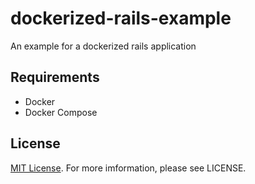 # dockerized-rails-example

An example for a dockerized rails application

## Requirements

* Docker
* Docker Compose

## License

[MIT License](LICENSE). For more imformation, please see LICENSE.